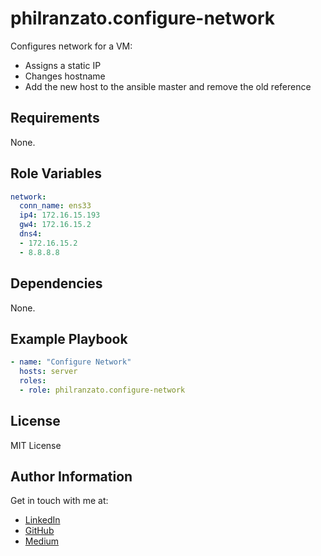philranzato.configure-network
=========

Configures network for a VM:
- Assigns a static IP
- Changes hostname
- Add the new host to the ansible master and remove the old reference

Requirements
------------

None.

Role Variables
--------------

```yaml
network:
  conn_name: ens33
  ip4: 172.16.15.193
  gw4: 172.16.15.2
  dns4:
  - 172.16.15.2
  - 8.8.8.8
```

Dependencies
------------

None.

Example Playbook
----------------

```yaml
- name: "Configure Network"
  hosts: server
  roles:
  - role: philranzato.configure-network
```

License
-------

MIT License

Author Information
------------------

Get in touch with me at:
- [LinkedIn](www.linkedin.com/in/phil-ranzato-47b8bb194)
- [GitHub](https://github.com/PhilRanzato)
- [Medium](https://medium.com/@philranzato)
